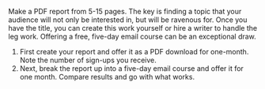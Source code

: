 
Make a PDF report from 5-15 pages.
The key is finding a topic that your audience will not only be interested in, but will be ravenous for.
Once you have the title, you can create this work yourself or hire a writer to handle the leg work.
Offering a free, five-day email course can be an exceptional draw.

1. First create your report and offer it as a PDF download for one-month. Note the number of sign-ups you receive.
2. Next, break the report up into a five-day email course and offer it for one month. Compare results and go with what works.

